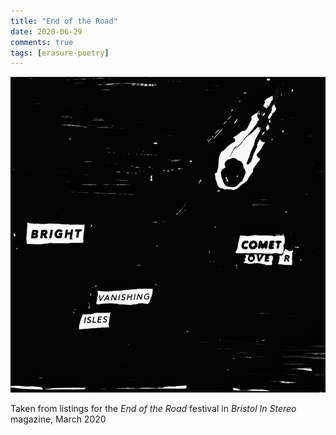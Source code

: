 ```yaml
---
title: "End of the Road"
date: 2020-06-29
comments: true
tags: [erasure-poetry]
---
```


<img src="/assets/images/articles/comet.jpeg" class="responsive"><br>

Taken from listings for the *End of the Road* festival in *Bristol In Stereo* magazine, March 2020
